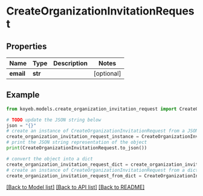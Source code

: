 # CreateOrganizationInvitationRequest


## Properties

Name | Type | Description | Notes
------------ | ------------- | ------------- | -------------
**email** | **str** |  | [optional] 

## Example

```python
from koyeb.models.create_organization_invitation_request import CreateOrganizationInvitationRequest

# TODO update the JSON string below
json = "{}"
# create an instance of CreateOrganizationInvitationRequest from a JSON string
create_organization_invitation_request_instance = CreateOrganizationInvitationRequest.from_json(json)
# print the JSON string representation of the object
print(CreateOrganizationInvitationRequest.to_json())

# convert the object into a dict
create_organization_invitation_request_dict = create_organization_invitation_request_instance.to_dict()
# create an instance of CreateOrganizationInvitationRequest from a dict
create_organization_invitation_request_from_dict = CreateOrganizationInvitationRequest.from_dict(create_organization_invitation_request_dict)
```
[[Back to Model list]](../README.md#documentation-for-models) [[Back to API list]](../README.md#documentation-for-api-endpoints) [[Back to README]](../README.md)


